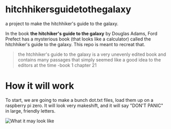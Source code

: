 # hitchhikersguidetothegalaxy
a project to make the hitchhiker's guide to the galaxy.

In the book **the hitchiker's guide to the galaxy** by Douglas Adams, Ford Prefect has a mysterious book (that looks like a calculator) called the hitchhiker's guide to the galaxy. This repo is meant to recreat that.


> the htchhiker's guide to the galaxy is a very unevenly edited book and contains many passages that simply seemed like a good idea to the editors at the time
-book 1 chapter 21


How it will work
===
To start, we are going to make a bunch dot.txt files, load them up on a raspberry pi zero. It will look very makeshift, and it will say "DON'T PANIC" in large, friendly letters.



![What it may look like](https://proxy.duckduckgo.com/iu/?u=https%3A%2F%2Fvignette.wikia.nocookie.net%2Fhitchhikers%2Fimages%2Fe%2Fe1%2FGuide.jpg%2Frevision%2Flatest%3Fcb%3D20080505045130&f=1)
